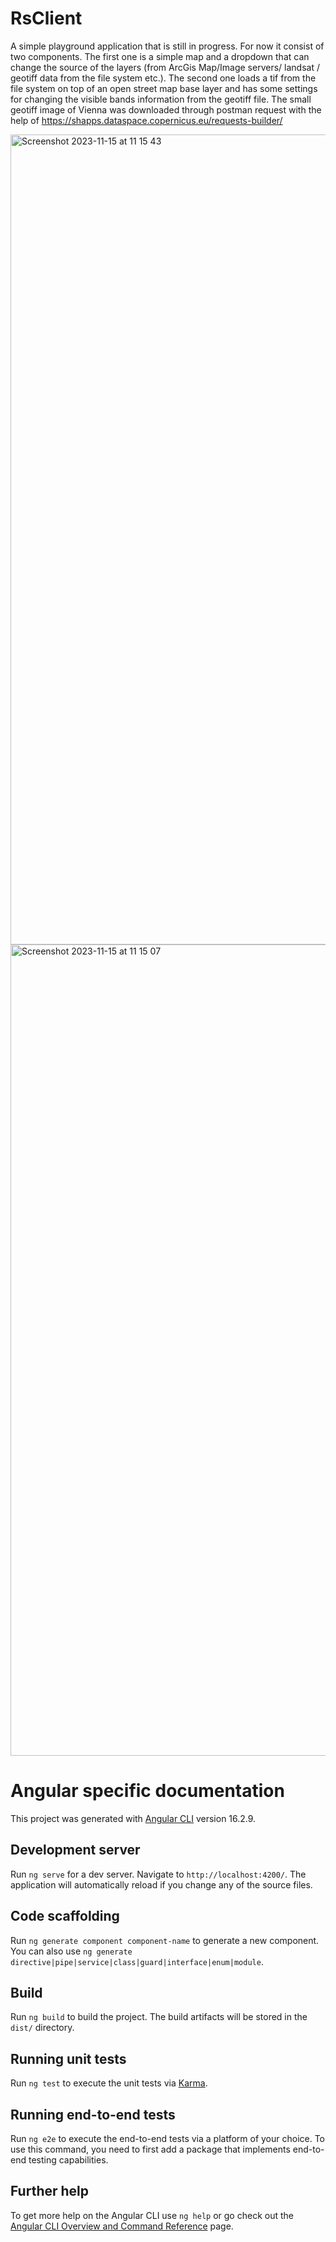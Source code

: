 # RsClient
A simple playground application that is still in progress. For now it consist of two components. The first one is a simple map and a dropdown that can change the source of the layers (from ArcGis Map/Image servers/ landsat / geotiff data from the file system etc.). The second one loads a tif from the file system on top of an open street map base layer and has some settings for changing the visible bands information from the geotiff file. The small geotiff image of Vienna was downloaded through postman request with the help of https://shapps.dataspace.copernicus.eu/requests-builder/

<img width="1296" alt="Screenshot 2023-11-15 at 11 15 43" src="https://github.com/gogatagogata/rs-client/assets/7689051/43169bc6-49a0-4f1e-8695-2b6053a67c58">
<img width="1298" alt="Screenshot 2023-11-15 at 11 15 07" src="https://github.com/gogatagogata/rs-client/assets/7689051/9530053d-6b85-46fb-8414-97ac6c540dd8">


# Angular specific documentation

This project was generated with [Angular CLI](https://github.com/angular/angular-cli) version 16.2.9.

## Development server

Run `ng serve` for a dev server. Navigate to `http://localhost:4200/`. The application will automatically reload if you change any of the source files.

## Code scaffolding

Run `ng generate component component-name` to generate a new component. You can also use `ng generate directive|pipe|service|class|guard|interface|enum|module`.

## Build

Run `ng build` to build the project. The build artifacts will be stored in the `dist/` directory.

## Running unit tests

Run `ng test` to execute the unit tests via [Karma](https://karma-runner.github.io).

## Running end-to-end tests

Run `ng e2e` to execute the end-to-end tests via a platform of your choice. To use this command, you need to first add a package that implements end-to-end testing capabilities.

## Further help

To get more help on the Angular CLI use `ng help` or go check out the [Angular CLI Overview and Command Reference](https://angular.io/cli) page.
